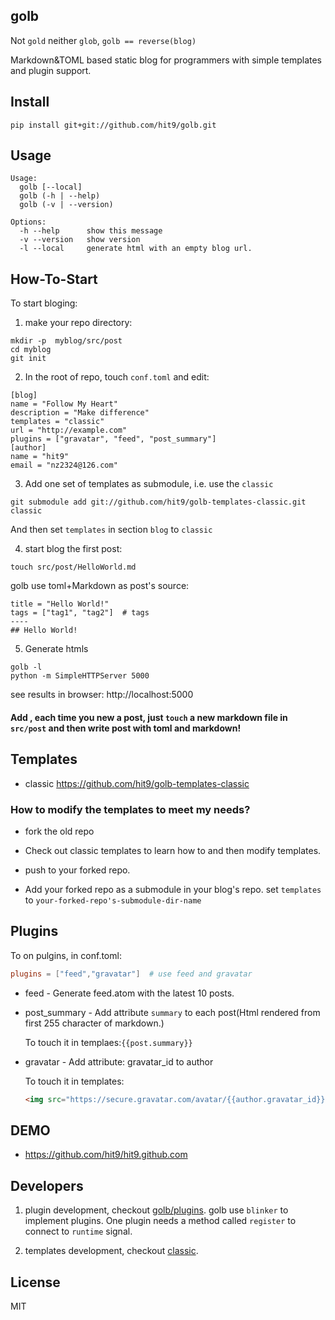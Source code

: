 golb
----

Not `gold` neither `glob`, `golb == reverse(blog)`

Markdown&TOML based static blog for programmers with simple templates and plugin support.

Install
-------

    pip install git+git://github.com/hit9/golb.git

Usage
-----

```
Usage:
  golb [--local]
  golb (-h | --help)
  golb (-v | --version)

Options:
  -h --help      show this message
  -v --version   show version
  -l --local     generate html with an empty blog url.
```

How-To-Start
-------------

To start bloging:

1. make your repo directory:
```
mkdir -p  myblog/src/post
cd myblog
git init
```

2. In the root of repo, touch `conf.toml` and edit:

  ```
  [blog]
  name = "Follow My Heart"
  description = "Make difference"
  templates = "classic"
  url = "http://example.com"
  plugins = ["gravatar", "feed", "post_summary"]
  [author]
  name = "hit9"
  email = "nz2324@126.com"
  ```

3. Add one set of templates as submodule,  i.e. use the `classic`

  ```
  git submodule add git://github.com/hit9/golb-templates-classic.git classic
  ```

  And then set `templates` in section `blog` to `classic`

4. start blog the first post:

  ```
  touch src/post/HelloWorld.md
  ```

  golb use toml+Markdown as post's source:

  ```
  title = "Hello World!"
  tags = ["tag1", "tag2"]  # tags
  ----
  ## Hello World!
  ```

5. Generate htmls

  ```
  golb -l
  python -m SimpleHTTPServer 5000
  ```
  see results in browser: http://localhost:5000


#### Add , each time you new a post, just `touch` a new markdown file in `src/post` and then write post with toml and markdown!

Templates
---------

* classic https://github.com/hit9/golb-templates-classic

### How to modify the templates to meet my needs?

* fork the old repo

* Check out classic templates to learn how to and then modify templates.

* push to your forked repo. 

* Add your forked repo as a submodule in your blog's repo. set `templates` to `your-forked-repo's-submodule-dir-name`

Plugins
--------

To on pulgins, in conf.toml:

```toml
plugins = ["feed","gravatar"]  # use feed and gravatar
```

* feed - Generate feed.atom with the latest 10 posts.

* post_summary - Add attribute `summary` to each post(Html rendered from first 255 character of markdown.)

  To touch it in templaes:`{{post.summary}}`

* gravatar - Add attribute: gravatar_id  to author

  To touch it in templates:

  ```html
  <img src="https://secure.gravatar.com/avatar/{{author.gravatar_id}}?s=200"/>
  ```

DEMO
----

* https://github.com/hit9/hit9.github.com


Developers
----------

1. plugin development, checkout [golb/plugins](golb/plugins). golb use `blinker` to implement plugins. One plugin needs a method called `register` to connect to `runtime` signal.

2. templates development, checkout [classic](https://github.com/hit9/golb-templates-classic).


License
-------

MIT

